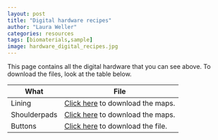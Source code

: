 ```yaml
---
layout: post
title: "Digital hardware recipes"
author: "Laura Weller"
categories: resources
tags: [biomaterials,sample]
image: hardware_digital_recipes.jpg
---
```

This page contains all the digital hardware that you can see above. To download the files, look at the table below.

|What| File|
|----------|----------| 
|Lining| [Click here](https://drive.google.com/file/d/1kll5-n7Z65BXyR6DxT8i8tuc2HhqOz_V/view?usp=drive_link) to download the maps.|
|Shoulderpads| [Click here](https://drive.google.com/file/d/1kll5-n7Z65BXyR6DxT8i8tuc2HhqOz_V/view?usp=drive_link) to download the maps.|
|Buttons| [Click here](../../assets/nonimg/) to download the file.|
